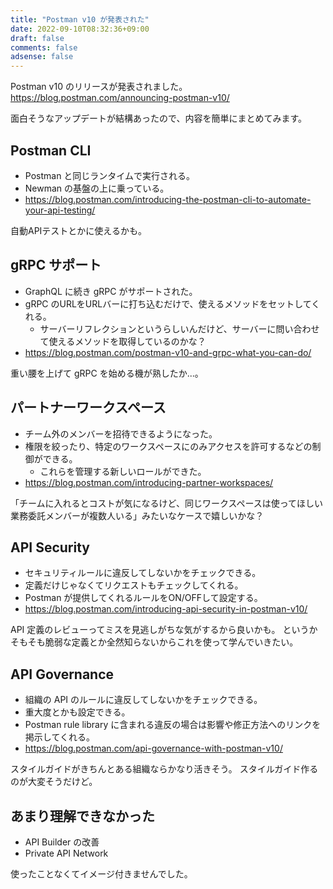 ```yaml
---
title: "Postman v10 が発表された"
date: 2022-09-10T08:32:36+09:00
draft: false
comments: false
adsense: false
---
```


Postman v10 のリリースが発表されました。
https://blog.postman.com/announcing-postman-v10/

面白そうなアップデートが結構あったので、内容を簡単にまとめてみます。

## Postman CLI

- Postman と同じランタイムで実行される。
- Newman の基盤の上に乗っている。
- https://blog.postman.com/introducing-the-postman-cli-to-automate-your-api-testing/

自動APIテストとかに使えるかも。

## gRPC サポート

- GraphQL に続き gRPC がサポートされた。
- gRPC のURLをURLバーに打ち込むだけで、使えるメソッドをセットしてくれる。
    - サーバーリフレクションというらしいんだけど、サーバーに問い合わせて使えるメソッドを取得しているのかな？
- https://blog.postman.com/postman-v10-and-grpc-what-you-can-do/

重い腰を上げて gRPC を始める機が熟したか...。

## パートナーワークスペース

- チーム外のメンバーを招待できるようになった。
- 権限を絞ったり、特定のワークスペースにのみアクセスを許可するなどの制御ができる。
    - これらを管理する新しいロールができた。
- https://blog.postman.com/introducing-partner-workspaces/

「チームに入れるとコストが気になるけど、同じワークスペースは使ってほしい業務委託メンバーが複数人いる」みたいなケースで嬉しいかな？

## API Security

- セキュリティルールに違反してしないかをチェックできる。
- 定義だけじゃなくてリクエストもチェックしてくれる。
- Postman が提供してくれるルールをON/OFFして設定する。
- https://blog.postman.com/introducing-api-security-in-postman-v10/

API 定義のレビューってミスを見逃しがちな気がするから良いかも。
というかそもそも脆弱な定義とか全然知らないからこれを使って学んでいきたい。

## API Governance

- 組織の API のルールに違反してしないかをチェックできる。
- 重大度とかも設定できる。
- Postman rule library に含まれる違反の場合は影響や修正方法へのリンクを掲示してくれる。
- https://blog.postman.com/api-governance-with-postman-v10/

スタイルガイドがきちんとある組織ならかなり活きそう。
スタイルガイド作るのが大変そうだけど。

## あまり理解できなかった

- API Builder の改善
- Private API Network

使ったことなくてイメージ付きませんでした。
